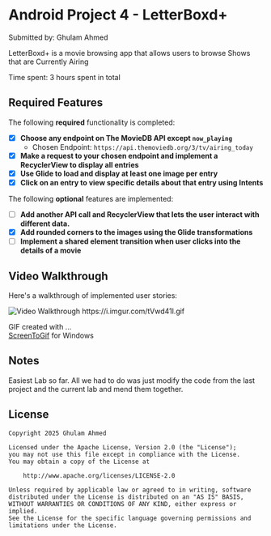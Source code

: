 # Android Project 4 - LetterBoxd+

Submitted by: Ghulam Ahmed

LetterBoxd+ is a movie browsing app that allows users to browse Shows that are Currently Airing 

Time spent: 3 hours spent in total

## Required Features

The following **required** functionality is completed:

- [x] **Choose any endpoint on The MovieDB API except `now_playing`**
  - Chosen Endpoint: `https://api.themoviedb.org/3/tv/airing_today`
- [x] **Make a request to your chosen endpoint and implement a RecyclerView to display all entries**
- [x] **Use Glide to load and display at least one image per entry**
- [x] **Click on an entry to view specific details about that entry using Intents**

The following **optional** features are implemented:

- [ ] **Add another API call and RecyclerView that lets the user interact with different data.** 
- [x] **Add rounded corners to the images using the Glide transformations**
- [ ] **Implement a shared element transition when user clicks into the details of a movie**

## Video Walkthrough

Here's a walkthrough of implemented user stories:

<img src='https://i.imgur.com/tVwd41l.gif' title='Video Walkthrough' width='' alt='Video Walkthrough' />
https://i.imgur.com/tVwd41l.gif

GIF created with ...  
[ScreenToGif](https://www.screentogif.com/) for Windows

## Notes

Easiest Lab so far. All we had to do was just modify the code from the last project and the current lab and mend them together.

## License

    Copyright 2025 Ghulam Ahmed

    Licensed under the Apache License, Version 2.0 (the "License");
    you may not use this file except in compliance with the License.
    You may obtain a copy of the License at

        http://www.apache.org/licenses/LICENSE-2.0

    Unless required by applicable law or agreed to in writing, software
    distributed under the License is distributed on an "AS IS" BASIS,
    WITHOUT WARRANTIES OR CONDITIONS OF ANY KIND, either express or implied.
    See the License for the specific language governing permissions and
    limitations under the License.
